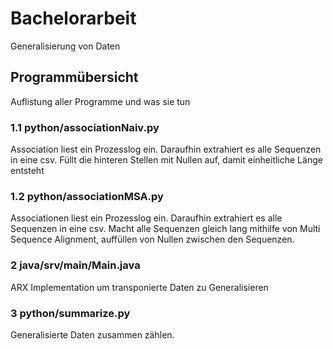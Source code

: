 # Bachelorarbeit

Generalisierung von Daten

## Programmübersicht

Auflistung aller Programme und was sie tun

### 1.1 python/associationNaiv.py

Association liest ein Prozesslog ein. Daraufhin extrahiert es alle Sequenzen in eine csv.
Füllt die hinteren Stellen mit Nullen auf, damit einheitliche Länge entsteht

### 1.2 python/associationMSA.py

Associationen liest ein Prozesslog ein. Daraufhin extrahiert es alle Sequenzen in eine csv.
Macht alle Sequenzen gleich lang mithilfe von Multi Sequence Alignment, auffüllen von Nullen zwischen den Sequenzen.

### 2 java/srv/main/Main.java

ARX Implementation um transponierte Daten zu Generalisieren

### 3 python/summarize.py

Generalisierte Daten zusammen zählen.

